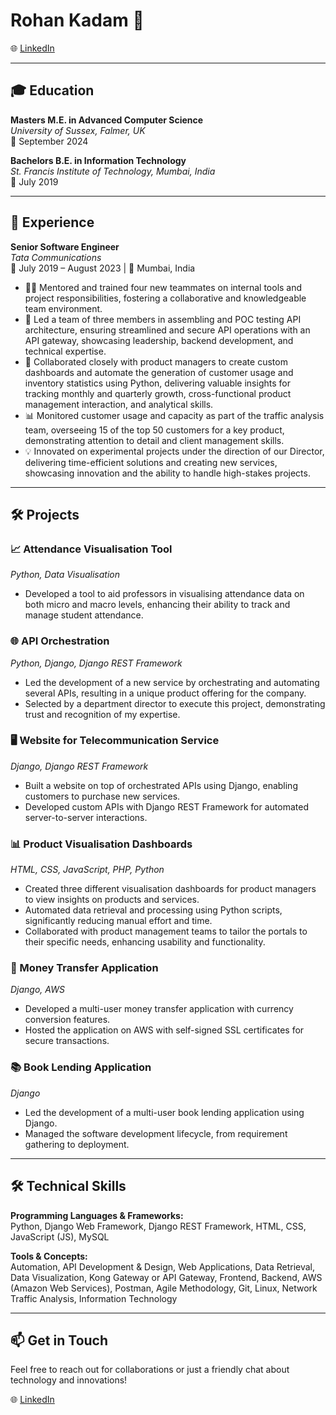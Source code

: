 # Rohan Kadam 🚀
🌐 [LinkedIn](https://www.linkedin.com/in/firstlast)

---

## 🎓 Education

**Masters M.E. in Advanced Computer Science**  
*University of Sussex, Falmer, UK*  
📅 September 2024

**Bachelors B.E. in Information Technology**  
*St. Francis Institute of Technology, Mumbai, India*  
📅 July 2019

---

## 💼 Experience

**Senior Software Engineer**  
*Tata Communications*  
📅 July 2019 – August 2023 | 📍 Mumbai, India

- 👨‍🏫 Mentored and trained four new teammates on internal tools and project responsibilities, fostering a collaborative and knowledgeable team environment.
- 🚀 Led a team of three members in assembling and POC testing API architecture, ensuring streamlined and secure API operations with an API gateway, showcasing leadership, backend development, and technical expertise.
- 🤝 Collaborated closely with product managers to create custom dashboards and automate the generation of customer usage and inventory statistics using Python, delivering valuable insights for tracking monthly and quarterly growth, cross-functional product management interaction, and analytical skills.
- 📊 Monitored customer usage and capacity as part of the traffic analysis team, overseeing 15 of the top 50 customers for a key product, demonstrating attention to detail and client management skills.
- 💡 Innovated on experimental projects under the direction of our Director, delivering time-efficient solutions and creating new services, showcasing innovation and the ability to handle high-stakes projects.

---

## 🛠️ Projects

### 📈 Attendance Visualisation Tool
*Python, Data Visualisation*

- Developed a tool to aid professors in visualising attendance data on both micro and macro levels, enhancing their ability to track and manage student attendance.

### 🌐 API Orchestration
*Python, Django, Django REST Framework*

- Led the development of a new service by orchestrating and automating several APIs, resulting in a unique product offering for the company.
- Selected by a department director to execute this project, demonstrating trust and recognition of my expertise.

### 🖥️ Website for Telecommunication Service
*Django, Django REST Framework*

- Built a website on top of orchestrated APIs using Django, enabling customers to purchase new services.
- Developed custom APIs with Django REST Framework for automated server-to-server interactions.

### 📊 Product Visualisation Dashboards
*HTML, CSS, JavaScript, PHP, Python*

- Created three different visualisation dashboards for product managers to view insights on products and services.
- Automated data retrieval and processing using Python scripts, significantly reducing manual effort and time.
- Collaborated with product management teams to tailor the portals to their specific needs, enhancing usability and functionality.

### 💸 Money Transfer Application
*Django, AWS*

- Developed a multi-user money transfer application with currency conversion features.
- Hosted the application on AWS with self-signed SSL certificates for secure transactions.

### 📚 Book Lending Application
*Django*

- Led the development of a multi-user book lending application using Django.
- Managed the software development lifecycle, from requirement gathering to deployment.

---

## 🛠️ Technical Skills

**Programming Languages & Frameworks:**  
Python, Django Web Framework, Django REST Framework, HTML, CSS, JavaScript (JS), MySQL

**Tools & Concepts:**  
Automation, API Development & Design, Web Applications, Data Retrieval, Data Visualization, Kong Gateway or API Gateway, Frontend, Backend, AWS (Amazon Web Services), Postman, Agile Methodology, Git, Linux, Network Traffic Analysis, Information Technology

---

## 📫 Get in Touch

Feel free to reach out for collaborations or just a friendly chat about technology and innovations!

🌐 [LinkedIn](https://www.linkedin.com/in/firstlast)
